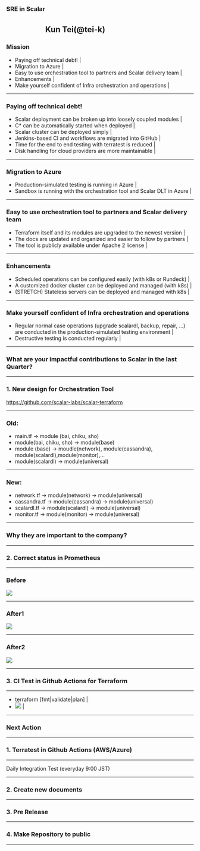 ### SRE in Scalar


　　　　　Kun Tei(@tei-k)
---

### Mission
- Paying off technical debt! |
- Migration to Azure |
- Easy to use orchestration tool to partners and Scalar delivery team |
- Enhancements |
- Make yourself confident of Infra orchestration and operations |

---

### Paying off technical debt!
- Scalar deployment can be broken up into loosely coupled modules |
- C* can be automatically started when deployed |
- Scalar cluster can be deployed simply |
- Jenkins-based CI and workflows are migrated into GitHub |
- Time for the end to end testing with terratest is reduced |
- Disk handling for cloud providers are more maintainable |

---

### Migration to Azure
- Production-simulated testing is running in Azure |
- Sandbox is running with the orchestration tool and Scalar DLT in Azure |

---

### Easy to use orchestration tool to partners and Scalar delivery team
- Terraform itself and its modules are upgraded to the newest version |
- The docs are updated and organized and easier to follow by partners |
- The tool is publicly available under Apache 2 license |

---

### Enhancements
- Scheduled operations can be configured easily (with k8s or Rundeck) |
- A customized docker cluster can be deployed and managed (with k8s) |
- (STRETCH) Stateless servers can be deployed and managed with k8s |

---

### Make yourself confident of Infra orchestration and operations
- Regular normal case operations (upgrade scalardl, backup, repair, ...) are conducted in the production-simulated testing environment |
- Destructive testing is conducted regularly |

---

### What are your impactful contributions to Scalar in the last Quarter?

---

### 1. New design for Orchestration Tool
https://github.com/scalar-labs/scalar-terraform

---

### Old:
- main.tf -> module (bai, chiku, sho)
- module(bai, chiku, sho) -> module(base)
- module (base) -> moudle(network), module(cassandra), module(scalardl),module(monitor),...
- module(scalardl) -> module(universal)

---

### New:
- network.tf -> module(network) -> module(universal)
- cassandra.tf -> module(cassandra) -> module(universal)
- scalardl.tf -> module(scalardl) -> module(universal)
- monitor.tf -> module(monitor) -> module(universal)

---

### Why they are important to the company?

---

### 2. Correct status in Prometheus

---

### Before
![](https://i.imgur.com/1cXVUpu.png)


---

### After1
![](https://i.imgur.com/dMD3EVj.png)

---

### After2
![](https://i.imgur.com/cSkD2op.png)

---

### 3. CI Test in Github Actions for Terraform

---

- terraform [fmt|validate|plan] |
- ![](https://i.imgur.com/OuhGtbs.png) |

---

### Next Action

---

### 1. Terratest in Github Actions (AWS/Azure)

---

Daily Integration Test (everyday 9:00 JST)

---

### 2. Create new documents

---

### 3. Pre Release

---

### 4. Make Repository to public

---
